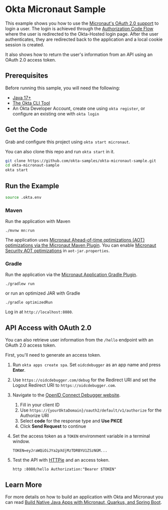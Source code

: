 # Okta Micronaut Sample

This example shows you how to use the [Micronaut's OAuth 2.0 support](https://micronaut-projects.github.io/micronaut-security/latest/guide/#oauth) to login a user. The login is achieved through the [Authorization Code Flow](https://developer.okta.com/docs/guides/implement-grant-type/authcode/main/) where the user is redirected to the Okta-Hosted login page. After the user authenticates, they are redirected back to the application and a local cookie session is created.

It also shows how to return the user's information from an API using an OAuth 2.0 access token.

## Prerequisites

Before running this sample, you will need the following:

* [Java 17+](https://sdkman.io/jdks)
* [The Okta CLI Tool](https://github.com/okta/okta-cli/#installation)
* An Okta Developer Account, create one using `okta register`, or configure an existing one with `okta login`

## Get the Code

Grab and configure this project using `okta start micronaut`.

You can also clone this repo and run `okta start` in it.

```bash
git clone https://github.com/okta-samples/okta-micronaut-sample.git
cd okta-micronaut-sample
okta start
```

## Run the Example

```bash
source .okta.env
```

### Maven

Run the application with Maven
```
./mvnw mn:run
```

The application uses [Micronaut Ahead-of-time optimizations (AOT) optimizations via the Micronaut Maven Plugin](https://micronaut-projects.github.io/micronaut-maven-plugin/latest/examples/aot.html). You can enable [Micronaut Security AOT optimizations](https://micronaut-projects.github.io/micronaut-security/latest/guide/#aot) in `aot-jar.properties`.

### Gradle

Run the application via the [Micronaut Application Gradle Plugin](https://micronaut-projects.github.io/micronaut-gradle-plugin/latest/).  

```
./gradlew run
```

or run an optimized JAR with Gradle

```
./gradle optimizedRun
```

Log in at `http://localhost:8080`.

## API Access with OAuth 2.0

You can also retrieve user information from the `/hello` endpoint with an OAuth 2.0 access token.

First, you'll need to generate an access token.

1. Run `okta apps create spa`. Set `oidcdebugger` as an app name and press **Enter**.

2. Use `https://oidcdebugger.com/debug` for the Redirect URI and set the Logout Redirect URI to `https://oidcdebugger.com`.

3. Navigate to the [OpenID Connect Debugger website](https://oidcdebugger.com/).

    1. Fill in your client ID
    2. Use `https://{yourOktaDomain}/oauth2/default/v1/authorize` for the Authorize URI
    3. Select **code** for the response type and **Use PKCE**
    4. Click **Send Request** to continue

4. Set the access token as a `TOKEN` environment variable in a terminal window.

       TOKEN=eyJraWQiOiJYa2pXdjMzTDRBYU1ZSzNGM...

5. Test the API with [HTTPie](https://httpie.io/cli) and an access token.

       http :8080/hello Authorization:"Bearer $TOKEN"

## Learn More

For more details on how to build an application with Okta and Micronaut you can read [Build Native Java Apps with Micronaut, Quarkus, and Spring Boot](https://developer.okta.com/blog/2021/06/18/native-java-framework-comparison).

[OIDC Web Application Setup Instructions]: https://developer.okta.com/docs/guides/implement-grant-type/authcode/main/#set-up-your-app
